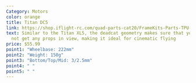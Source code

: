 ```yaml
---
Category: Motors
color: orange
title: Titan DC5
link: https://shop.iflight-rc.com/quad-parts-cat20/FrameKits-Parts-TPU-cat346/titan-series-cat108/titan-dc5-v1-4-hd-frame-pro1074
text: Similar to the Titan XL5, the deadcat geometry makes sure that you will
  not get any props in view, making it ideal for cinematic flying
price: $55.99
point1: "Wheelbase: 222mm"
point2: "Weight: 150g"
point3: "Bottom/Top/Mid: 3/2.5mm"
point4: " "
point5: " "
---
```


